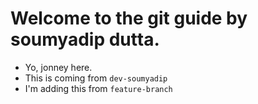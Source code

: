 # Welcome to the git guide by soumyadip dutta.


- Yo, jonney here. 
- This is coming from `dev-soumyadip`
- I'm adding this from `feature-branch`